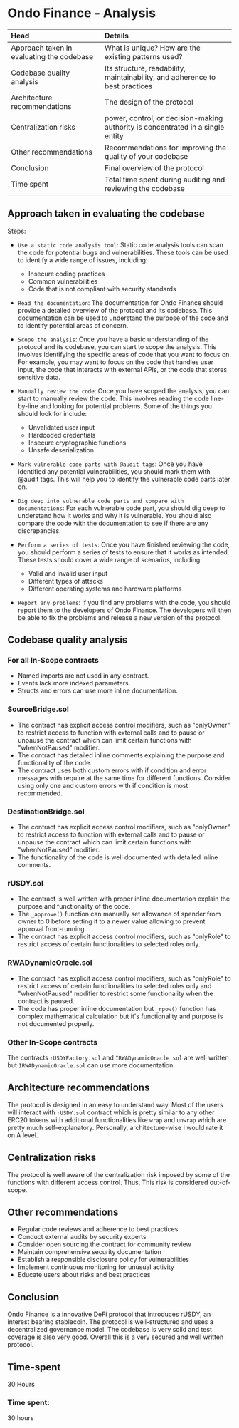 # Ondo Finance - Analysis 

|Head |Details|
|:----------------|:------|
| Approach taken in evaluating the codebase | What is unique? How are the existing patterns used? |
|Codebase quality analysis| Its structure, readability, maintainability, and adherence to best practices|
|Architecture recommendations| The design of the protocol|
|Centralization risks| power, control, or decision-making authority is concentrated in a single entity|
|Other recommendations| Recommendations for improving the quality of your codebase|
|Conclusion| Final overview of the protocol|
|Time spent| Total time spent during auditing and reviewing the codebase |

## Approach taken in evaluating the codebase

Steps:

- ``Use a static code analysis tool``: Static code analysis tools can scan the code for potential bugs and vulnerabilities. These tools can be used to identify a wide range of issues, including:

    - Insecure coding practices
    - Common vulnerabilities
    - Code that is not compliant with security standards

- ``Read the documentation``: The documentation for Ondo Finance should provide a detailed overview of the protocol and its codebase. This documentation can be used to understand the purpose of the code and to identify potential areas of concern.

- ``Scope the analysis``: Once you have a basic understanding of the protocol and its codebase, you can start to scope the analysis. This involves identifying the specific areas of code that you want to focus on. For example, you may want to focus on the code that handles user input, the code that interacts with external APIs, or the code that stores sensitive data.

- ``Manually review the code``: Once you have scoped the analysis, you can start to manually review the code. This involves reading the code line-by-line and looking for potential problems. Some of the things you should look for include:

   - Unvalidated user input
   - Hardcoded credentials
   - Insecure cryptographic functions
   - Unsafe deserialization

- ``Mark vulnerable code parts with @audit tags``: Once you have identified any potential vulnerabilities, you should mark them with @audit tags. This will help you to identify the vulnerable code parts later on.

- ``Dig deep into vulnerable code parts and compare with documentations``:  For each vulnerable code part, you should dig deep to understand how it works and why it is vulnerable. You should also compare the code with the documentation to see if there are any discrepancies.

- ``Perform a series of tests``: Once you have finished reviewing the code, you should perform a series of tests to ensure that it works as intended. These tests should cover a wide range of scenarios, including:

  - Valid and invalid user input
  - Different types of attacks
  - Different operating systems and hardware platforms

- ``Report any problems``:  If you find any problems with the code, you should report them to the developers of Ondo Finance. The developers will then be able to fix the problems and release a new version of the protocol.

## Codebase quality analysis

### For all In-Scope contracts

- Named imports are not used in any contract.
- Events lack more indexed parameters.
- Structs and errors can use more inline documentation.

### SourceBridge.sol

- The contract has explicit access control modifiers, such as "onlyOwner" to restrict access to function with external calls and to pause or unpause the contract which can limit certain functions with "whenNotPaused" modifier.
- The contract has detailed inline comments explaining the purpose and functionality of the code.
- The contract uses both custom errors with if condition and error messages with require at the same time for different functions. Consider using only one and custom errors with if condition is most recommended.

### DestinationBridge.sol

- The contract has explicit access control modifiers, such as "onlyOwner" to restrict access to function with external calls and to pause or unpause the contract which can limit certain functions with "whenNotPaused" modifier.
- The functionality of the code is well documented with detailed inline comments.

### rUSDY.sol

- The contract is well written with proper inline documentation explain the purpose and functionality of the code.
- The ``_approve()`` function can manually set allowance of spender from owner to 0 before setting it to a newer value allowing to prevent approval front-running.
- The contract has explicit access control modifiers, such as "onlyRole" to restrict access of certain functionalities to selected roles only.

### RWADynamicOracle.sol

- The contract has explicit access control modifiers, such as "onlyRole" to restrict access of certain functionalities to selected roles only and "whenNotPaused" modifier to restrict some functionality when the contract is paused.
- The code has proper inline documentation but ``_rpow()`` function has complex mathematical calculation  but it's functionality and purpose is not documented properly. 

### Other In-Scope contracts
The contracts ``rUSDYFactory.sol`` and ``IRWADynamicOracle.sol`` are well written but ``IRWADynamicOracle.sol`` can use more documentation.

## Architecture recommendations

The protocol is designed in an easy to understand way. Most of the users will interact with ``rUSDY.sol`` contract which is pretty similar to any other ERC20 tokens with additional functionalities like ``wrap`` and ``unwrap`` which are pretty much self-explanatory. Personally, architecture-wise I would rate it on A level.

## Centralization risks

The protocol is well aware of the centralization risk imposed by some of the functions with different access control. Thus, This risk is considered out-of-scope.

## Other recommendations

- Regular code reviews and adherence to best practices
- Conduct external audits by security experts
- Consider open sourcing the contract for community review
- Maintain comprehensive security documentation
- Establish a responsible disclosure policy for vulnerabilities
- Implement continuous monitoring for unusual activity
- Educate users about risks and best practices

## Conclusion

Ondo Finance is a innovative DeFi protocol that introduces rUSDY, an interest bearing stablecoin. The protocol is well-structured and uses a decentralized governance model. The codebase is very solid and test coverage is also very good. Overall this is a very secured and well written protocol.

## Time-spent 

30 Hours

### Time spent:
30 hours